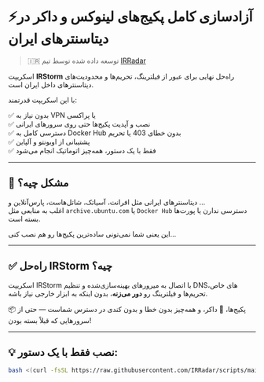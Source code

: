 # ⚡آزادسازی کامل پکیج‌های لینوکس و داکر در دیتاسنترهای ایران

> 🇮🇷 توسعه داده شده توسط تیم [IRRadar](https://t.me/IRRadar)

اسکریپت **IRStorm** راه‌حل نهایی برای عبور از فیلترینگ، تحریم‌ها و محدودیت‌های دیتاسنترهای داخل ایران است.

با این اسکریپت قدرتمند:

✅ بدون نیاز به VPN یا پراکسی  
✅ نصب و آپدیت پکیج‌ها حتی روی سرورهای ایرانی  
✅ دسترسی کامل به Docker Hub بدون خطای 403 یا تحریم  
✅ پشتیبانی از اوبونتو و آلپاین  
✅ فقط با یک دستور، همه‌چیز اتوماتیک انجام می‌شود

---

## 🚫 مشکل چیه؟

دیتاسنترهای ایرانی مثل افرانت، آسیاتک، شاتل‌هاست، پارس‌آنلاین و ...  
اغلب به منابعی مثل `archive.ubuntu.com` یا `Docker Hub` دسترسی ندارن یا پورت‌ها بسته‌ است.

این یعنی شما نمی‌تونی ساده‌ترین پکیج‌ها رو هم نصب کنی...

---

## ✅ راه‌حل IRStorm چیه؟

اسکریپت IRStorm با اتصال به میرورهای بهینه‌سازی‌شده و تنظیم DNSهای خاص، تحریم‌ها و فیلترینگ رو **دور می‌زنه**، بدون اینکه به ابزار خارجی نیاز باشه.

📦 پکیج‌ها، 🐳 داکر، و همه‌چیز بدون خطا و بدون کندی در دسترس شماست — حتی از سرورهایی که قبلاً بسته بودن!

---

## 💡 نصب فقط با یک دستور:

```bash
bash <(curl -fsSL https://raw.githubusercontent.com/IRRadar/scripts/main/irr_setup.sh)
